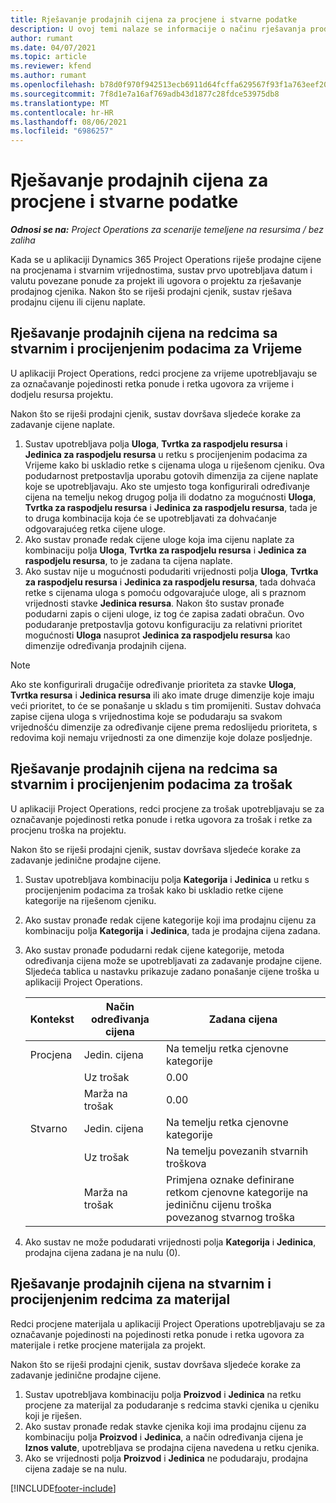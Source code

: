 ```yaml
---
title: Rješavanje prodajnih cijena za procjene i stvarne podatke
description: U ovoj temi nalaze se informacije o načinu rješavanja prodajnih cijena za procijenjene i stvarne podatke.
author: rumant
ms.date: 04/07/2021
ms.topic: article
ms.reviewer: kfend
ms.author: rumant
ms.openlocfilehash: b78d0f970f942513ecb6911d64fcffa629567f93f1a763eef20ca168080e4d02
ms.sourcegitcommit: 7f8d1e7a16af769adb43d1877c28fdce53975db8
ms.translationtype: MT
ms.contentlocale: hr-HR
ms.lasthandoff: 08/06/2021
ms.locfileid: "6986257"
---
```

# <a name="resolve-sales-prices-for-estimates-and-actuals"></a>Rješavanje prodajnih cijena za procjene i stvarne podatke

_**Odnosi se na:** Project Operations za scenarije temeljene na resursima / bez zaliha_

Kada se u aplikaciji Dynamics 365 Project Operations riješe prodajne cijene na procjenama i stvarnim vrijednostima, sustav prvo upotrebljava datum i valutu povezane ponude za projekt ili ugovora o projektu za rješavanje prodajnog cjenika. Nakon što se riješi prodajni cjenik, sustav rješava prodajnu cijenu ili cijenu naplate.

## <a name="resolve-sales-rates-on-actual-and-estimate-lines-for-time"></a>Rješavanje prodajnih cijena na redcima sa stvarnim i procijenjenim podacima za Vrijeme

U aplikaciji Project Operations, redci procjene za vrijeme upotrebljavaju se za označavanje pojedinosti retka ponude i retka ugovora za vrijeme i dodjelu resursa projektu.

Nakon što se riješi prodajni cjenik, sustav dovršava sljedeće korake za zadavanje cijene naplate.

1. Sustav upotrebljava polja **Uloga**, **Tvrtka za raspodjelu resursa** i **Jedinica za raspodjelu resursa** u retku s procijenjenim podacima za Vrijeme kako bi uskladio retke s cijenama uloga u riješenom cjeniku. Ova podudarnost pretpostavlja uporabu gotovih dimenzija za cijene naplate koje se upotrebljavaju. Ako ste umjesto toga konfigurirali određivanje cijena na temelju nekog drugog polja ili dodatno za mogućnosti **Uloga**, **Tvrtka za raspodjelu resursa** i **Jedinica za raspodjelu resursa**, tada je to druga kombinacija koja će se upotrebljavati za dohvaćanje odgovarajućeg retka cijene uloge.
2. Ako sustav pronađe redak cijene uloge koja ima cijenu naplate za kombinaciju polja **Uloga**, **Tvrtka za raspodjelu resursa** i **Jedinica za raspodjelu resursa**, to je zadana ta cijena naplate.
3. Ako sustav nije u mogućnosti podudariti vrijednosti polja **Uloga**, **Tvrtka za raspodjelu resursa** i **Jedinica za raspodjelu resursa**, tada dohvaća retke s cijenama uloga s pomoću odgovarajuće uloge, ali s praznom vrijednosti stavke **Jedinica resursa**. Nakon što sustav pronađe podudarni zapis o cijeni uloge, iz tog će zapisa zadati obračun. Ovo podudaranje pretpostavlja gotovu konfiguraciju za relativni prioritet mogućnosti **Uloga** nasuprot **Jedinica za raspodjelu resursa** kao dimenzije određivanja prodajnih cijena.

> [!NOTE]
> Ako ste konfigurirali drugačije određivanje prioriteta za stavke **Uloga**, **Tvrtka resursa** i **Jedinica resursa** ili ako imate druge dimenzije koje imaju veći prioritet, to će se ponašanje u skladu s tim promijeniti. Sustav dohvaća zapise cijena uloga s vrijednostima koje se podudaraju sa svakom vrijednošću dimenzije za određivanje cijene prema redoslijedu prioriteta, s redovima koji nemaju vrijednosti za one dimenzije koje dolaze posljednje.

## <a name="resolve-sales-rates-on-actual-and-estimate-lines-for-expense"></a>Rješavanje prodajnih cijena na redcima sa stvarnim i procijenjenim podacima za trošak

U aplikaciji Project Operations, redci procjene za trošak upotrebljavaju se za označavanje pojedinosti retka ponude i retka ugovora za trošak i retke za procjenu troška na projektu.

Nakon što se riješi prodajni cjenik, sustav dovršava sljedeće korake za zadavanje jedinične prodajne cijene.

1. Sustav upotrebljava kombinaciju polja **Kategorija** i **Jedinica** u retku s procijenjenim podacima za trošak kako bi uskladio retke cijene kategorije na riješenom cjeniku.
2. Ako sustav pronađe redak cijene kategorije koji ima prodajnu cijenu za kombinaciju polja **Kategorija** i **Jedinica**, tada je prodajna cijena zadana.
3. Ako sustav pronađe podudarni redak cijene kategorije, metoda određivanja cijena može se upotrebljavati za zadavanje prodajne cijene. Sljedeća tablica u nastavku prikazuje zadano ponašanje cijene troška u aplikaciji Project Operations.

    | Kontekst | Način određivanja cijena | Zadana cijena |
    | --- | --- | --- |
    | Procjena | Jedin. cijena | Na temelju retka cjenovne kategorije |
    | &nbsp; | Uz trošak | 0.00 |
    | &nbsp; | Marža na trošak | 0.00 |
    | Stvarno | Jedin. cijena | Na temelju retka cjenovne kategorije |
    | &nbsp; | Uz trošak | Na temelju povezanih stvarnih troškova |
    | &nbsp; | Marža na trošak | Primjena oznake definirane retkom cjenovne kategorije na jediničnu cijenu troška povezanog stvarnog troška |

4. Ako sustav ne može podudarati vrijednosti polja **Kategorija** i **Jedinica**, prodajna cijena zadana je na nulu (0).

## <a name="resolve-sales-rates-on-actual-and-estimate-lines-for-material"></a>Rješavanje prodajnih cijena na stvarnim i procijenjenim redcima za materijal

Redci procjene materijala u aplikaciji Project Operations upotrebljavaju se za označavanje pojedinosti na pojedinosti retka ponude i retka ugovora za materijale i retke procjene materijala za projekt.

Nakon što se riješi prodajni cjenik, sustav dovršava sljedeće korake za zadavanje jedinične prodajne cijene.

1. Sustav upotrebljava kombinaciju polja **Proizvod** i **Jedinica** na retku procjene za materijal za podudaranje s redcima stavki cjenika u cjeniku koji je riješen.
2. Ako sustav pronađe redak stavke cjenika koji ima prodajnu cijenu za kombinaciju polja **Proizvod** i **Jedinica**, a način određivanja cijena je **Iznos valute**, upotrebljava se prodajna cijena navedena u retku cjenika.
3. Ako se vrijednosti polja **Proizvod** i **Jedinica** ne podudaraju, prodajna cijena zadaje se na nulu.



[!INCLUDE[footer-include](../includes/footer-banner.md)]
